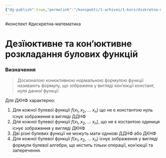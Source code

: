 ```yaml
---
{"dg-publish":true,"permalink":"/konspekti/1-arhivni/1-kurs/diskretna-matematika/dezyiyuktivne-ta-kon-yuktivne-rozkladannya-bulovih-funkcziyi/"}
---
```

#конспект #дискретна-математика
# Дезїюктивне та кон’юктивне розкладання булових функцій
### Визначення
> Досконалою конюктивною нормальною формулою функції називають формулу, що зображена у вигляді кон’юкції констант, нуля данної функції
> 

Для ДКНФ характерно:

1. Для кожної булевої функції $f(x_1, x_2, \ ...\ x_n)$ що не є константою нуль існує зображення в  вигляді ДДНФ
2. Для кожної булевої функції $f(x_1, x_2, \ ...\ x_n)$, що не є костантою одиниця існує зображення у вигляді ДКНФ
3. Дві різні булевих функції не можуть мати однкові ДДНФ або ДКНФ
4. Для кожної булевої функції $f(x_1, x_2, \ ...\ x_n)$ існує зображення у вигляді формули булевої алгебри, що містить тільки операції, кон’юкції та заперечення.